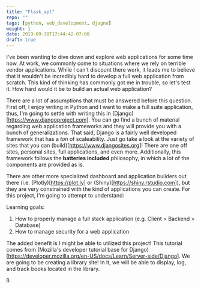 ```yaml
---
title: "Flask_apl"
repo: ""
tags: [python, web_development, djagno]
weight: 1
date: 2019-09-30T17:44:42-07:00
draft: true
---
```



I've been wanting to dive down and explore web applications for some time now. At work, we commonly come to situations where we rely on terrible vendor applications. While I can't discount there work, it leads me to believe that it wouldn't be incredibly hard to develop a full web application from scratch. This kind of thinking has commonly got me in trouble, so let's test it. How hard would it be to build an actual web application? 

There are a lot of assumptions that must be answered before this question. First off, I enjoy writing in Python and I want to make a full suite application, thus, I'm going to settle with writing this in (Django)[https://www.djangoproject.com]. You can go find a bunch of material regarding web application frameworks and they will provide you with a bunch of generalizations. That said, Django is a fairly well developed framework that has a _ton_ of scaleability. Just go take a look at the variety of sites that you can (build)[https://www.djangosites.org]! There are one off sites, personal sites, full applications, and even more. Additionally, this framework follows the __batteries included__ philosophy, in which a lot of the components are provided as is. 

There are other more specialized dashboard and application builders out there (i.e. (Plotly)[https://plot.ly] or (Shiny)[https://shiny.rstudio.com]), but they are very constrained with the kind of applications you can create. For this project, I'm going to attempt to understand: 

Learning goals: 

1) How to properly manage a full stack application (e.g. Client > Backend > Database)
2) How to manage security for a web application

The added benefit is I might be able to utilized this project! This tutorial comes from (Mozilla's developer tutorial base for Django)[https://developer.mozilla.org/en-US/docs/Learn/Server-side/Django]. We are going to be creating a library site! In it, we will be able to display, log, and track books located in the library.

ß